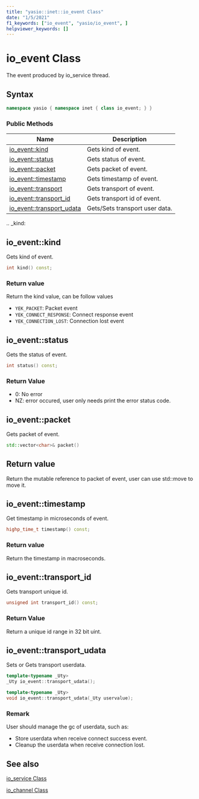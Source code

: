 ```yaml
---
title: "yasio::inet::io_event Class"
date: "1/5/2021"
f1_keywords: ["io_event", "yasio/io_event", ]
helpviewer_keywords: []
---
```


# io_event Class

The event produced by io_service thread.


## Syntax

```cpp
namespace yasio { namespace inet { class io_event; } }
```

### Public Methods

|Name|Description|
|----------|-----------------|
|[io_event::kind](#kind)|Gets kind of event.|
|[io_event::status](#status)|Gets status of event.|
|[io_event::packet](#packet)|Gets packet of event.|
|[io_event::timestamp](#timestamp)|Gets timestamp of event.|
|[io_event::transport](#transport)|Gets transport of event.|
|[io_event::transport_id](#transport_id)|Gets transport id of event.|
|[io_event::transport_udata](#transport_udata)|Gets/Sets transport user data.|

.. _kind:

## <a name="kind"></a> io_event::kind

Gets kind of event.

```cpp
int kind() const;
```

### Return value

Return the kind value, can be follow values

* `YEK_PACKET`: Packet event
* `YEK_CONNECT_RESPONSE`: Connect response event
* `YEK_CONNECTION_LOST`: Connection lost event

## <a name="status"></a> io_event::status

Gets the status of event.

```cpp
int status() const;
```

### Return Value

- 0: No error
- NZ: error occured, user only needs print the error status code.

## <a name="packet"></a> io_event::packet

Gets packet of event.

```cpp
std::vector<char>& packet()
```

## Return value

Return the mutable reference to packet of event, user can use std::move to move it.

## <a name="timestamp"></a> io_event::timestamp

Get timestamp in microseconds of event.

```cpp
highp_time_t timestamp() const;
```

### Return value

Return the timestamp in macroseconds.

## <a name="transport_id"></a> io_event::transport_id

Gets transport unique id.

```cpp
unsigned int transport_id() const;
```

### Return Value

Return a unique id range in 32 bit uint.

## <a name="transport_udata"></a> io_event::transport_udata

Sets or Gets transport userdata.

```cpp
template<typename _Uty>
_Uty io_event::transport_udata();

template<typename _Uty>
void io_event::transport_udata(_Uty uservalue);
```

### Remark

User should manage the gc of userdata, such as:  

* Store userdata when receive connect success event.
* Cleanup the userdata when receive connection lost.

## See also

[io_service Class](./io_service-class.md)

[io_channel Class](./io_channel-class.md)
